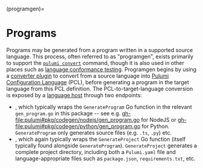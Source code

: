 (programgen)=
# Programs

Programs may be generated from a program written in a supported source language.
This process, often referred to as "programgen", exists primarily to support the
[`pulumi convert`](https://www.pulumi.com/docs/cli/commands/pulumi_convert/)
command, though it is also used in other places such as [language conformance
testing](language-conformance-tests). Programgen begins by using a [converter
plugin](plugins) to convert from a source language into [Pulumi Configuration
Language](pcl) (PCL), before generating a program in the target language from
this PCL definition. The PCL-to-target-language conversion is exposed by a
[language host](language-hosts) through two endpoints:

* [](pulumirpc.LanguageRuntime.GenerateProgram), which typically wraps the
  `GenerateProgram` Go function in the relevant `gen_program.go` in this package
  -- see e.g. <gh-file:pulumi#pkg/codegen/nodejs/gen_program.go> for NodeJS or
  <gh-file:pulumi#pkg/codegen/python/gen_program.go> for Python.
  `GenerateProgram` only generates source files (e.g. `.ts`, `.py`) etc.
* [](pulumirpc.LanguageRuntime.GenerateProject), which again typically wraps the
  `GenerateProject` Go function (itself typically found alongside
  `GenerateProgram`). `GenerateProject` generates a complete project directory,
  including both a `Pulumi.yaml` file and language-appropriate files such as
  `package.json`, `requirements.txt`, etc.

